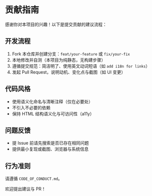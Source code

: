 # 贡献指南

感谢你对本项目的兴趣！以下是提交贡献的建议流程：

## 开发流程
1. Fork 本仓库并创建分支：`feat/your-feature` 或 `fix/your-fix`
2. 本地修改并自测（本项目为纯静态，无构建步骤）
3. 遵循提交规范：简洁明了、使用英文动词短语（如 `add i18n for links`）
4. 发起 Pull Request，说明动机、变化点与截图（如 UI 变更）

## 代码风格
- 使用语义化命名与清晰注释（仅在必要处）
- 不引入不必要的依赖
- 保持 HTML 结构语义化与可访问性（a11y）

## 问题反馈
- 提 Issue 前请先搜索是否已存在相同问题
- 提供最小复现或截图、浏览器与系统信息

## 行为准则
请遵循 `CODE_OF_CONDUCT.md`。

欢迎提出建议与 PR！
